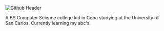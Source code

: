 ![Github Header](https://github.com/user-attachments/assets/af378f80-53cc-49a1-98e1-ef49df7449e4)

A BS Computer Science college kid in Cebu studying at the University of San Carlos. 
Currently learning my abc's.
